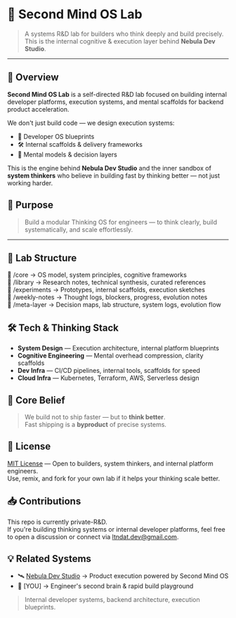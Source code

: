 # 🧠 Second Mind OS Lab

> A systems R&D lab for builders who think deeply and build precisely.  
> This is the internal cognitive & execution layer behind **Nebula Dev Studio**.

---

## 🧬 Overview

**Second Mind OS Lab** is a self-directed R&D lab focused on building internal developer platforms, execution systems, and mental scaffolds for backend product acceleration.

We don't just build code — we design execution systems:  
- 🧩 Developer OS blueprints  
- 🛠️ Internal scaffolds & delivery frameworks  
- 🧠 Mental models & decision layers  

This is the engine behind **Nebula Dev Studio** and the inner sandbox of **system thinkers** who believe in building fast by thinking better — not just working harder.



## 🔭 Purpose

> Build a modular Thinking OS for engineers — to think clearly, build systematically, and scale effortlessly.

---

## 🧩 Lab Structure   

📁 /core → OS model, system principles, cognitive frameworks   
📁 /library → Research notes, technical synthesis, curated references   
📁 /experiments → Prototypes, internal scaffolds, execution sketches   
📁 /weekly-notes → Thought logs, blockers, progress, evolution notes   
📁 /meta-layer → Decision maps, lab structure, system logs, evolution flow   




## 🛠️ Tech & Thinking Stack

- **System Design** — Execution architecture, internal platform blueprints  
- **Cognitive Engineering** — Mental overhead compression, clarity scaffolds  
- **Dev Infra** — CI/CD pipelines, internal tools, scaffolds for speed  
- **Cloud Infra** — Kubernetes, Terraform, AWS, Serverless design



## 🧬 Core Belief

> We build not to ship faster — but to **think better**.  
> Fast shipping is a **byproduct** of precise systems.




## 📄 License

[MIT License](./LICENSE) — Open to builders, system thinkers, and internal platform engineers.  
Use, remix, and fork for your own lab if it helps your thinking scale better.


## 📥 Contributions

This repo is currently private-R&D.  
If you're building thinking systems or internal developer platforms, feel free to open a discussion or connect via [ltndat.dev@gmail.com](mailto:ltndat.dev@gmail.com).


## 💡 Related Systems

- 🛰️ [Nebula Dev Studio](https://github.com/nebula-dev-studio) → Product execution powered by Second Mind OS  
- 🧪 [YOU] → Engineer's second brain & rapid build playground  


> Internal developer systems, backend architecture, execution blueprints.
